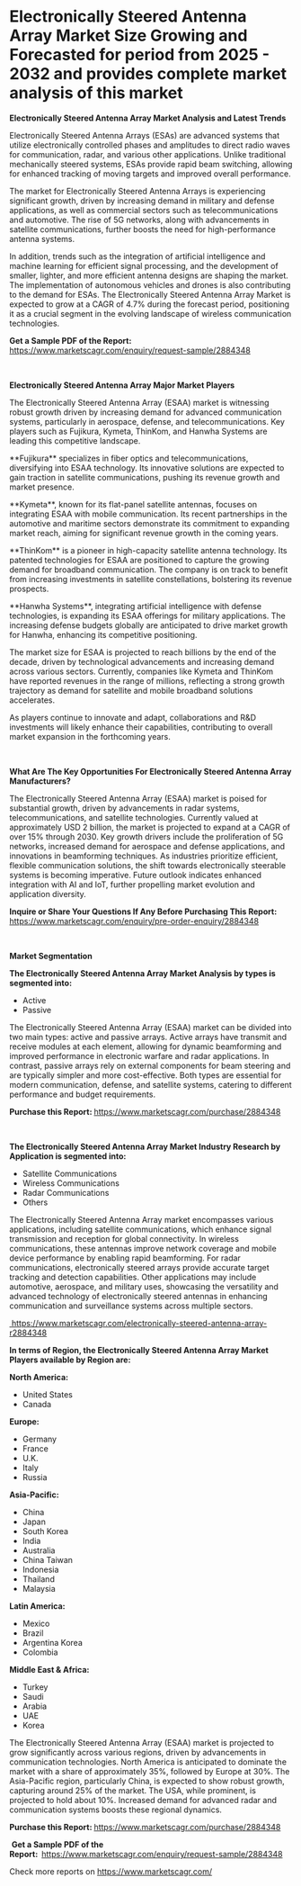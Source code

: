 <p><h1>Electronically Steered Antenna Array Market Size Growing and Forecasted for period from 2025 - 2032 and provides complete market analysis of this market</h1></p><p><strong>Electronically Steered Antenna Array Market Analysis and Latest Trends</strong></p>
<p><p>Electronically Steered Antenna Arrays (ESAs) are advanced systems that utilize electronically controlled phases and amplitudes to direct radio waves for communication, radar, and various other applications. Unlike traditional mechanically steered systems, ESAs provide rapid beam switching, allowing for enhanced tracking of moving targets and improved overall performance.</p><p>The market for Electronically Steered Antenna Arrays is experiencing significant growth, driven by increasing demand in military and defense applications, as well as commercial sectors such as telecommunications and automotive. The rise of 5G networks, along with advancements in satellite communications, further boosts the need for high-performance antenna systems. </p><p>In addition, trends such as the integration of artificial intelligence and machine learning for efficient signal processing, and the development of smaller, lighter, and more efficient antenna designs are shaping the market. The implementation of autonomous vehicles and drones is also contributing to the demand for ESAs. The Electronically Steered Antenna Array Market is expected to grow at a CAGR of 4.7% during the forecast period, positioning it as a crucial segment in the evolving landscape of wireless communication technologies.</p></p>
<p><strong>Get a Sample PDF of the Report:&nbsp;</strong> <a href="https://www.marketscagr.com/enquiry/request-sample/2884348?utm_campaign=3068&utm_medium=2&utm_source=Github&utm_content=ia&utm_term=13032025&utm_id=electronically-steered-antenna-array">https://www.marketscagr.com/enquiry/request-sample/2884348</a></p>
<p>&nbsp;</p>
<p><strong>Electronically Steered Antenna Array Major Market Players</strong></p>
<p><p>The Electronically Steered Antenna Array (ESAA) market is witnessing robust growth driven by increasing demand for advanced communication systems, particularly in aerospace, defense, and telecommunications. Key players such as Fujikura, Kymeta, ThinKom, and Hanwha Systems are leading this competitive landscape.</p><p>**Fujikura** specializes in fiber optics and telecommunications, diversifying into ESAA technology. Its innovative solutions are expected to gain traction in satellite communications, pushing its revenue growth and market presence.</p><p>**Kymeta**, known for its flat-panel satellite antennas, focuses on integrating ESAA with mobile communication. Its recent partnerships in the automotive and maritime sectors demonstrate its commitment to expanding market reach, aiming for significant revenue growth in the coming years.</p><p>**ThinKom** is a pioneer in high-capacity satellite antenna technology. Its patented technologies for ESAA are positioned to capture the growing demand for broadband communication. The company is on track to benefit from increasing investments in satellite constellations, bolstering its revenue prospects.</p><p>**Hanwha Systems**, integrating artificial intelligence with defense technologies, is expanding its ESAA offerings for military applications. The increasing defense budgets globally are anticipated to drive market growth for Hanwha, enhancing its competitive positioning.</p><p>The market size for ESAA is projected to reach billions by the end of the decade, driven by technological advancements and increasing demand across various sectors. Currently, companies like Kymeta and ThinKom have reported revenues in the range of millions, reflecting a strong growth trajectory as demand for satellite and mobile broadband solutions accelerates.</p><p>As players continue to innovate and adapt, collaborations and R&D investments will likely enhance their capabilities, contributing to overall market expansion in the forthcoming years.</p></p>
<p>&nbsp;</p>
<p><strong>What Are The Key Opportunities For Electronically Steered Antenna Array Manufacturers?</strong></p>
<p><p>The Electronically Steered Antenna Array (ESAA) market is poised for substantial growth, driven by advancements in radar systems, telecommunications, and satellite technologies. Currently valued at approximately USD 2 billion, the market is projected to expand at a CAGR of over 15% through 2030. Key growth drivers include the proliferation of 5G networks, increased demand for aerospace and defense applications, and innovations in beamforming techniques. As industries prioritize efficient, flexible communication solutions, the shift towards electronically steerable systems is becoming imperative. Future outlook indicates enhanced integration with AI and IoT, further propelling market evolution and application diversity.</p></p>
<p><strong>Inquire or Share Your Questions If Any Before Purchasing This Report:</strong> <a href="https://www.marketscagr.com/enquiry/pre-order-enquiry/2884348?utm_campaign=3068&utm_medium=2&utm_source=Github&utm_content=ia&utm_term=13032025&utm_id=electronically-steered-antenna-array">https://www.marketscagr.com/enquiry/pre-order-enquiry/2884348</a></p>
<p>&nbsp;</p>
<p><strong>Market Segmentation</strong></p>
<p><strong>The Electronically Steered Antenna Array Market Analysis by types is segmented into:</strong></p>
<p><ul><li>Active</li><li>Passive</li></ul></p>
<p><p>The Electronically Steered Antenna Array (ESAA) market can be divided into two main types: active and passive arrays. Active arrays have transmit and receive modules at each element, allowing for dynamic beamforming and improved performance in electronic warfare and radar applications. In contrast, passive arrays rely on external components for beam steering and are typically simpler and more cost-effective. Both types are essential for modern communication, defense, and satellite systems, catering to different performance and budget requirements.</p></p>
<p><strong>Purchase this Report:&nbsp;</strong><a href="https://www.marketscagr.com/purchase/2884348?utm_campaign=3068&utm_medium=2&utm_source=Github&utm_content=ia&utm_term=13032025&utm_id=electronically-steered-antenna-array">https://www.marketscagr.com/purchase/2884348</a></p>
<p>&nbsp;</p>
<p><strong>The Electronically Steered Antenna Array Market Industry Research by Application is segmented into:</strong></p>
<p><ul><li>Satellite Communications</li><li>Wireless Communications</li><li>Radar Communications</li><li>Others</li></ul></p>
<p><p>The Electronically Steered Antenna Array market encompasses various applications, including satellite communications, which enhance signal transmission and reception for global connectivity. In wireless communications, these antennas improve network coverage and mobile device performance by enabling rapid beamforming. For radar communications, electronically steered arrays provide accurate target tracking and detection capabilities. Other applications may include automotive, aerospace, and military uses, showcasing the versatility and advanced technology of electronically steered antennas in enhancing communication and surveillance systems across multiple sectors.</p></p>
<p><a href="https://www.marketscagr.com/electronically-steered-antenna-array-r2884348?utm_campaign=3068&utm_medium=2&utm_source=Github&utm_content=ia&utm_term=13032025&utm_id=electronically-steered-antenna-array">&nbsp;https://www.marketscagr.com/electronically-steered-antenna-array-r2884348</a></p>
<p><strong>In terms of Region, the Electronically Steered Antenna Array Market Players available by Region are:</strong></p>
<p>
    <p> <strong> North America: </strong>
        <ul>
            <li>United States</li>
            <li>Canada</li>
        </ul>
        </p> 
    <p> <strong> Europe: </strong>
        <ul>
            <li>Germany</li>
            <li>France</li>
            <li>U.K.</li>
            <li>Italy</li>
            <li>Russia</li>
        </ul>
        </p> 
    <p> <strong> Asia-Pacific: </strong>
        <ul>
            <li>China</li>
            <li>Japan</li>
            <li>South Korea</li>
            <li>India</li>
            <li>Australia</li>
            <li>China Taiwan</li>
            <li>Indonesia</li>
            <li>Thailand</li>
            <li>Malaysia</li>
        </ul>
        </p> 
    <p> <strong> Latin America: </strong>
        <ul>
            <li>Mexico</li>
            <li>Brazil</li>
            <li>Argentina Korea</li>
            <li>Colombia</li>
        </ul>
        </p> 
    <p> <strong> Middle East & Africa: </strong>
        <ul>
            <li>Turkey</li>
            <li>Saudi</li>
            <li>Arabia</li>
            <li>UAE</li>
            <li>Korea</li>
        </ul>
    </p>
    </p>
<p><p>The Electronically Steered Antenna Array (ESAA) market is projected to grow significantly across various regions, driven by advancements in communication technologies. North America is anticipated to dominate the market with a share of approximately 35%, followed by Europe at 30%. The Asia-Pacific region, particularly China, is expected to show robust growth, capturing around 25% of the market. The USA, while prominent, is projected to hold about 10%. Increased demand for advanced radar and communication systems boosts these regional dynamics.</p></p>
<p><strong>Purchase this Report: </strong><a href="https://www.marketscagr.com/purchase/2884348?utm_campaign=3068&utm_medium=2&utm_source=Github&utm_content=ia&utm_term=13032025&utm_id=electronically-steered-antenna-array">https://www.marketscagr.com/purchase/2884348</a></p>
<p>&nbsp;<strong>Get a Sample PDF of the Report:&nbsp;&nbsp;</strong><a href="https://www.marketscagr.com/enquiry/request-sample/2884348?utm_campaign=3068&utm_medium=2&utm_source=Github&utm_content=ia&utm_term=13032025&utm_id=electronically-steered-antenna-array">https://www.marketscagr.com/enquiry/request-sample/2884348</a></p>
<p><strong></strong></p>
<p>Check more reports on <a href="https://www.marketscagr.com/?utm_campaign=3068&utm_medium=2&utm_source=Github&utm_content=ia&utm_term=13032025&utm_id=electronically-steered-antenna-array">https://www.marketscagr.com/</a></p>